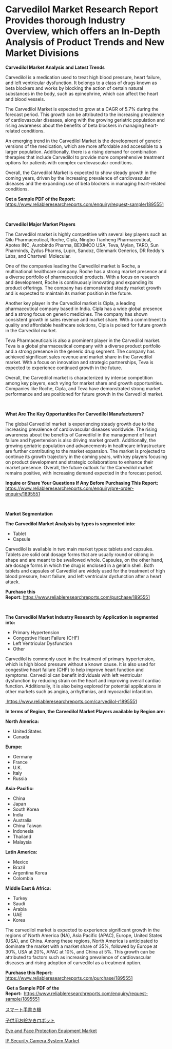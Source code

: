 <p><h1>Carvedilol Market Research Report Provides thorough Industry Overview, which offers an In-Depth Analysis of Product Trends and New Market Divisions</h1></p><p><strong>Carvedilol Market Analysis and Latest Trends</strong></p>
<p><p>Carvedilol is a medication used to treat high blood pressure, heart failure, and left ventricular dysfunction. It belongs to a class of drugs known as beta blockers and works by blocking the action of certain natural substances in the body, such as epinephrine, which can affect the heart and blood vessels.</p><p>The Carvedilol Market is expected to grow at a CAGR of 5.7% during the forecast period. This growth can be attributed to the increasing prevalence of cardiovascular diseases, along with the growing geriatric population and rising awareness about the benefits of beta blockers in managing heart-related conditions.</p><p>An emerging trend in the Carvedilol Market is the development of generic versions of the medication, which are more affordable and accessible to a larger population. Additionally, there is a rising demand for combination therapies that include Carvedilol to provide more comprehensive treatment options for patients with complex cardiovascular conditions.</p><p>Overall, the Carvedilol Market is expected to show steady growth in the coming years, driven by the increasing prevalence of cardiovascular diseases and the expanding use of beta blockers in managing heart-related conditions.</p></p>
<p><strong>Get a Sample PDF of the Report:&nbsp;</strong> <a href="https://www.reliableresearchreports.com/enquiry/request-sample/1895551">https://www.reliableresearchreports.com/enquiry/request-sample/1895551</a></p>
<p>&nbsp;</p>
<p><strong>Carvedilol Major Market Players</strong></p>
<p><p>The Carvedilol market is highly competitive with several key players such as Qilu Pharmaceutical, Roche, Cipla, Ningbo Tianheng Pharmaceutical, Apotex INC, Aurobindo Pharma, BEXIMCO USA, Teva, Mylan, TARO, Sun Pharminds, Zydus Pharms, Lupin, Sandoz, Glenmark Generics, DR Reddy's Labs, and Chartwell Molecular.</p><p>One of the companies leading the Carvedilol market is Roche, a multinational healthcare company. Roche has a strong market presence and a diverse portfolio of pharmaceutical products. With a focus on research and development, Roche is continuously innovating and expanding its product offerings. The company has demonstrated steady market growth and is expected to maintain its market position in the future.</p><p>Another key player in the Carvedilol market is Cipla, a leading pharmaceutical company based in India. Cipla has a wide global presence and a strong focus on generic medicines. The company has shown consistent growth in sales revenue and market share. With a commitment to quality and affordable healthcare solutions, Cipla is poised for future growth in the Carvedilol market.</p><p>Teva Pharmaceuticals is also a prominent player in the Carvedilol market. Teva is a global pharmaceutical company with a diverse product portfolio and a strong presence in the generic drug segment. The company has achieved significant sales revenue and market share in the Carvedilol market. With a focus on innovation and strategic partnerships, Teva is expected to experience continued growth in the future.</p><p>Overall, the Carvedilol market is characterized by intense competition among key players, each vying for market share and growth opportunities. Companies like Roche, Cipla, and Teva have demonstrated strong market performance and are positioned for future growth in the Carvedilol market.</p></p>
<p>&nbsp;</p>
<p><strong>What Are The Key Opportunities For Carvedilol Manufacturers?</strong></p>
<p><p>The global Carvedilol market is experiencing steady growth due to the increasing prevalence of cardiovascular diseases worldwide. The rising awareness about the benefits of Carvedilol in the management of heart failure and hypertension is also driving market growth. Additionally, the growing geriatric population and advancements in healthcare infrastructure are further contributing to the market expansion. The market is projected to continue its growth trajectory in the coming years, with key players focusing on product development and strategic collaborations to enhance their market presence. Overall, the future outlook for the Carvedilol market remains positive, with increasing demand expected in the forecast period.</p></p>
<p><strong>Inquire or Share Your Questions If Any Before Purchasing This Report:</strong> <a href="https://www.reliableresearchreports.com/enquiry/pre-order-enquiry/1895551">https://www.reliableresearchreports.com/enquiry/pre-order-enquiry/1895551</a></p>
<p>&nbsp;</p>
<p><strong>Market Segmentation</strong></p>
<p><strong>The Carvedilol Market Analysis by types is segmented into:</strong></p>
<p><ul><li>Tablet</li><li>Capsule</li></ul></p>
<p><p>Carvedilol is available in two main market types: tablets and capsules. Tablets are solid oral dosage forms that are usually round or oblong in shape and are meant to be swallowed whole. Capsules, on the other hand, are dosage forms in which the drug is enclosed in a gelatin shell. Both tablets and capsules of Carvedilol are widely used for the treatment of high blood pressure, heart failure, and left ventricular dysfunction after a heart attack.</p></p>
<p><strong>Purchase this Report:&nbsp;</strong><a href="https://www.reliableresearchreports.com/purchase/1895551">https://www.reliableresearchreports.com/purchase/1895551</a></p>
<p>&nbsp;</p>
<p><strong>The Carvedilol Market Industry Research by Application is segmented into:</strong></p>
<p><ul><li>Primary Hypertension</li><li>Congestive Heart Failure (CHF)</li><li>Left Ventricular Dysfunction</li><li>Other</li></ul></p>
<p><p>Carvedilol is commonly used in the treatment of primary hypertension, which is high blood pressure without a known cause. It is also used for congestive heart failure (CHF) to help improve heart function and symptoms. Carvedilol can benefit individuals with left ventricular dysfunction by reducing strain on the heart and improving overall cardiac function. Additionally, it is also being explored for potential applications in other markets such as angina, arrhythmias, and myocardial infarction.</p></p>
<p><a href="https://www.reliableresearchreports.com/carvedilol-r1895551">&nbsp;https://www.reliableresearchreports.com/carvedilol-r1895551</a></p>
<p><strong>In terms of Region, the Carvedilol Market Players available by Region are:</strong></p>
<p>
    <p> <strong> North America: </strong>
        <ul>
            <li>United States</li>
            <li>Canada</li>
        </ul>
        </p> 
    <p> <strong> Europe: </strong>
        <ul>
            <li>Germany</li>
            <li>France</li>
            <li>U.K.</li>
            <li>Italy</li>
            <li>Russia</li>
        </ul>
        </p> 
    <p> <strong> Asia-Pacific: </strong>
        <ul>
            <li>China</li>
            <li>Japan</li>
            <li>South Korea</li>
            <li>India</li>
            <li>Australia</li>
            <li>China Taiwan</li>
            <li>Indonesia</li>
            <li>Thailand</li>
            <li>Malaysia</li>
        </ul>
        </p> 
    <p> <strong> Latin America: </strong>
        <ul>
            <li>Mexico</li>
            <li>Brazil</li>
            <li>Argentina Korea</li>
            <li>Colombia</li>
        </ul>
        </p> 
    <p> <strong> Middle East & Africa: </strong>
        <ul>
            <li>Turkey</li>
            <li>Saudi</li>
            <li>Arabia</li>
            <li>UAE</li>
            <li>Korea</li>
        </ul>
    </p>
    </p>
<p><p>The carvedilol market is expected to experience significant growth in the regions of North America (NA), Asia Pacific (APAC), Europe, United States (USA), and China. Among these regions, North America is anticipated to dominate the market with a market share of 35%, followed by Europe at 30%, USA at 20%, APAC at 10%, and China at 5%. This growth can be attributed to factors such as increasing prevalence of cardiovascular diseases and rising adoption of carvedilol as a treatment option.</p></p>
<p><strong>Purchase this Report: </strong><a href="https://www.reliableresearchreports.com/purchase/1895551">https://www.reliableresearchreports.com/purchase/1895551</a></p>
<p>&nbsp;<strong>Get a Sample PDF of the Report:&nbsp;&nbsp;</strong><a href="https://www.reliableresearchreports.com/enquiry/request-sample/1895551">https://www.reliableresearchreports.com/enquiry/request-sample/1895551</a></p>
<p><strong></strong></p>
<p><p><a href="https://github.com/LizaHeller2023/Market-Research-Report-List-1/blob/main/5425321178431.md">スマート手書き機</a></p><p><a href="https://github.com/deonnorth8/Market-Research-Report-List-2/blob/main/6850660178430.md">子供用お絵かきロボット</a></p><p><a href="https://github.com/peachesmcdowel1/Market-Research-Report-List-3/blob/main/eye-and-face-protection-equipment-market.md">Eye and Face Protection Equipment Market</a></p><p><a href="https://github.com/redneck06/Market-Research-Report-List-4/blob/main/ip-security-camera-system-market.md">IP Security Camera System Market</a></p></p>